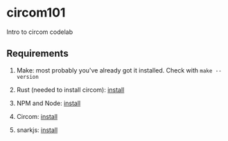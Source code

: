 # circom101

Intro to circom codelab

## Requirements

1. Make: most probably you've already got it installed. Check with
   `make --version`

2. Rust (needed to install circom):
   [install](https://www.rust-lang.org/tools/install)

3. NPM and Node: [install](https://nodejs.org/en/download/current)

4. Circom: [install](https://docs.circom.io/getting-started/installation/)

5. snarkjs: [install](https://github.com/iden3/snarkjs#install-snarkjs)
